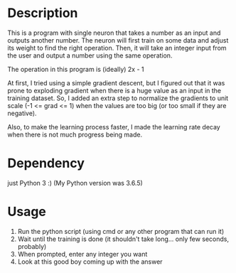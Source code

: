 # Description
This is a program with single neuron that takes a number as an input and outputs another number.
The neuron will first train on some data and adjust its weight to find the right operation.
Then, it will take an integer input from the user and output a number using the same operation.

The operation in this program is (ideally) 2x - 1


At first, I tried using a simple gradient descent, but I figured out that it was prone to exploding gradient when there is a huge value as an input in the training dataset. So, I added an extra step to normalize the gradients to unit scale (-1 <= grad <= 1) when the values are too big (or too small if they are negative).

Also, to make the learning process faster, I made the learning rate decay when there is not much progress being made.

# Dependency
just Python 3 :) (My Python version was 3.6.5)

# Usage
1. Run the python script (using cmd or any other program that can run it)
2. Wait until the training is done (it shouldn't take long... only few seconds, probably)
3. When prompted, enter any integer you want
4. Look at this good boy coming up with the answer
